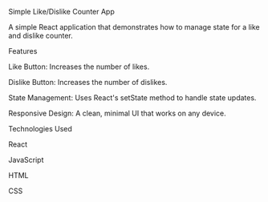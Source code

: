 Simple Like/Dislike Counter App

A simple React application that demonstrates how to manage state for a like and dislike counter.

Features

Like Button: Increases the number of likes.

Dislike Button: Increases the number of dislikes.

State Management: Uses React's setState method to handle state updates.

Responsive Design: A clean, minimal UI that works on any device.

Technologies Used

React

JavaScript

HTML

CSS

